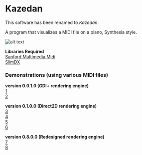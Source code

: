 # Kazedan
This software has been renamed to _Kazedan_.

A program that visualizes a MIDI file on a piano, Synthesia style.

![alt text](https://i.imgur.com/B8TFrmi.png)

**Libraries Required**<br>
[Sanford.Multimedia.Midi](https://github.com/tebjan/Sanford.Multimedia.Midi)<br>
[SlimDX](https://slimdx.org/)

### Demonstrations (using various MIDI files)
**version 0.0.1.0 (GDI+ rendering engine)**<br>
[1](https://cdn.streamable.com/video/mp4/2ta5.mp4)<br>
[2](https://cdn.streamable.com/video/mp4/gu1p.mp4)<br>

**version 0.1.0.0 (Direct2D rendering engine)**<br>
[3](https://cdn.streamable.com/video/mp4/kc2z.mp4)<br>
[4](https://cdn.streamable.com/video/mp4/m7pb.mp4)<br>
[5](https://cdn.streamable.com/video/mp4/mj1e.mp4)<br>
[6](https://cdn.streamable.com/video/mp4/d19m.mp4)<br>

**version 0.8.0.0 (Redesigned rendering engine)**<br>
[7](https://www.youtube.com/watch?v=lCzUmw7Az2k)<br>
[8](https://www.youtube.com/watch?v=_VbeNVNvHyI)<br>
